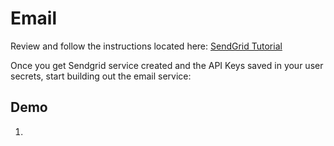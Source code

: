 # Email

Review and follow the instructions located here:
[SendGrid Tutorial](https://docs.microsoft.com/en-us/azure/sendgrid-dotnet-how-to-send-email)


Once you get Sendgrid service created and the API Keys saved in your user secrets, start building out
the email service:

## Demo

1.  